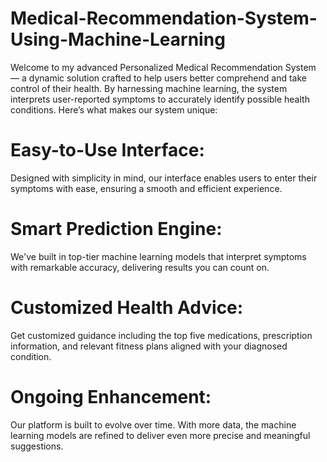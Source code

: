 # Medical-Recommendation-System-Using-Machine-Learning

Welcome to my advanced Personalized Medical Recommendation System — a dynamic solution crafted to help users better comprehend and take control of their health. By harnessing machine learning, the system interprets user-reported symptoms to accurately identify possible health conditions. Here’s what makes our system unique:

# Easy-to-Use Interface: 
Designed with simplicity in mind, our interface enables users to enter their symptoms with ease, ensuring a smooth and efficient experience.

# Smart Prediction Engine: 
We've built in top-tier machine learning models that interpret symptoms with remarkable accuracy, delivering results you can count on.

# Customized Health Advice:
Get customized guidance including the top five medications, prescription information, and relevant fitness plans aligned with your diagnosed condition.

# Ongoing Enhancement:
Our platform is built to evolve over time. With more data, the machine learning models are refined to deliver even more precise and meaningful suggestions.

